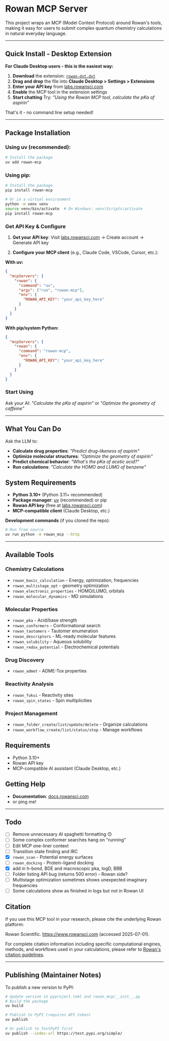 # Rowan MCP Server

This project wraps an MCP (Model Context Protocol) around Rowan's tools, making it easy for users to submit complex quantum chemistry calculations in natural everyday language. 

---

## **Quick Install - Desktop Extension**

**For Claude Desktop users - this is the easiest way:**

1. **Download** the extension: [`rowan-dxt.dxt`](./rowan-dxt.dxt) 
2. **Drag and drop** the file into **Claude Desktop > Settings > Extensions**
3. **Enter your API key** from [labs.rowansci.com](https://labs.rowansci.com) 
4. **Enable** the MCP tool in the extension settings
5. **Start chatting** Try: *"Using the Rowan MCP tool, calculate the pKa of aspirin"*

That's it - no command line setup needed!

---

## **Package Installation**

### **Using uv (recommended):**
```bash
# Install the package
uv add rowan-mcp
```

### **Using pip:**
```bash
# Install the package
pip install rowan-mcp

# Or in a virtual environment
python -m venv venv
source venv/bin/activate  # On Windows: venv\Scripts\activate
pip install rowan-mcp
```

### **Get API Key & Configure**

1. **Get your API key**: Visit [labs.rowansci.com](https://labs.rowansci.com) → Create account → Generate API key

2. **Configure your MCP client** (e.g., Claude Code, VSCode, Cursor, etc.):

**With uv:**
```json
{
  "mcpServers": {
    "rowan": {
      "command": "uv",
      "args": ["run", "rowan-mcp"],
      "env": {
        "ROWAN_API_KEY": "your_api_key_here"
      }
    }
  }
}
```

**With pip/system Python:**
```json
{
  "mcpServers": {
    "rowan": {
      "command": "rowan-mcp",
      "env": {
        "ROWAN_API_KEY": "your_api_key_here"
      }
    }
  }
}
```

### **Start Using**
Ask your AI: *"Calculate the pKa of aspirin"* or *"Optimize the geometry of caffeine"*

---

## **What You Can Do** 

Ask the LLM to:
- **Calculate drug properties**: *"Predict drug-likeness of aspirin"*
- **Optimize molecular structures**: *"Optimize the geometry of aspirin"* 
- **Predict chemical behavior**: *"What's the pKa of acetic acid?"*
- **Run calculations**: *"Calculate the HOMO and LUMO of benzene"*

## **System Requirements**

- **Python 3.10+** (Python 3.11+ recommended)
- **Package manager**: [uv](https://docs.astral.sh/uv/) (recommended) or pip
- **Rowan API key** (free at [labs.rowansci.com](https://labs.rowansci.com))
- **MCP-compatible client** (Claude Desktop, etc.)


**Development commands** (if you cloned the repo):
```bash
# Run from source
uv run python -m rowan_mcp --http
```

---

## Available Tools

### Chemistry Calculations
- `rowan_basic_calculation` - Energy, optimization, frequencies
- `rowan_multistage_opt` - geometry optimization  
- `rowan_electronic_properties` - HOMO/LUMO, orbitals
- `rowan_molecular_dynamics` - MD simulations

### Molecular Properties
- `rowan_pka` - Acid/base strength
- `rowan_conformers` - Conformational search
- `rowan_tautomers` - Tautomer enumeration
- `rowan_descriptors` - ML-ready molecular features
- `rowan_solubility` - Aqueous solubility
- `rowan_redox_potential` - Electrochemical potentials

### Drug Discovery
- `rowan_admet` - ADME-Tox properties


### Reactivity Analysis  
- `rowan_fukui` - Reactivity sites
- `rowan_spin_states` - Spin multiplicities

### Project Management
- `rowan_folder_create/list/update/delete` - Organize calculations
- `rowan_workflow_create/list/status/stop` - Manage workflows

## Requirements

- Python 3.10+
- Rowan API key
- MCP-compatible AI assistant (Claude Desktop, etc.)

## Getting Help

- **Documentation**: [docs.rowansci.com](https://docs.rowansci.com/)
- or ping me! 

---

## **Todo**

- [ ] Remove unnecessary AI spaghetti formatting 🙃
- [ ] Some complex conformer searches hang on "running"
- [ ] Edit MCP one-liner context
- [ ] Transition state finding and IRC
- [X] `rowan_scan` - Potential energy surfaces
- [ ] `rowan_docking` - Protein-ligand docking
- [X] add in h-bond, BDE and macroscopic pka, logD, BBB
- [ ] Folder listing API bug (returns 500 error) - Rowan side?
- [ ] Multistage optimization sometimes shows unexpected imaginary frequencies
- [ ] Some calculations show as finished in logs but not in Rowan UI

## Citation

If you use this MCP tool in your research, please cite the underlying Rowan platform:

Rowan Scientific. https://www.rowansci.com (accessed 2025-07-01).

For complete citation information including specific computational engines, methods, and workflows used in your calculations, please refer to [Rowan's citation guidelines](https://docs.rowansci.com/citations).

---

## **Publishing (Maintainer Notes)**

To publish a new version to PyPI:

```bash
# Update version in pyproject.toml and rowan_mcp/__init__.py
# Build the package
uv build

# Publish to PyPI (requires API token)
uv publish

# Or publish to TestPyPI first
uv publish --index-url https://test.pypi.org/simple/
```
